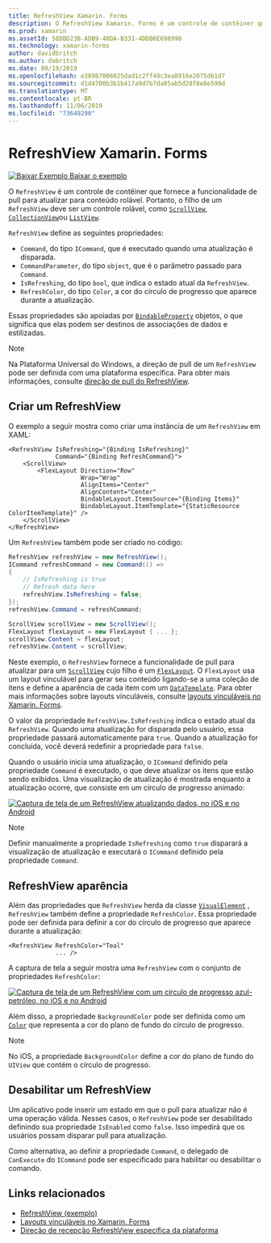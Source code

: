 ```yaml
---
title: RefreshView Xamarin. Forms
description: O RefreshView Xamarin. Forms é um controle de contêiner que fornece a funcionalidade de pull para atualizar para conteúdo rolável.
ms.prod: xamarin
ms.assetId: 58DBD23B-ADB9-40DA-B331-4DDB6E698990
ms.technology: xamarin-forms
author: davidbritch
ms.author: dabritch
ms.date: 09/19/2019
ms.openlocfilehash: e38987006025dad1c2ff49c3ea8916e2075d61d7
ms.sourcegitcommit: d1d4700b3b1b417a9d7b7da85ab5d28f8e8e599d
ms.translationtype: MT
ms.contentlocale: pt-BR
ms.lasthandoff: 11/06/2019
ms.locfileid: "73649290"
---
```

# <a name="xamarinforms-refreshview"></a>RefreshView Xamarin. Forms

[![Baixar Exemplo](~/media/shared/download.png) Baixar o exemplo](https://docs.microsoft.com/samples/xamarin/xamarin-forms-samples/userinterface-refreshviewdemo/)

O `RefreshView` é um controle de contêiner que fornece a funcionalidade de pull para atualizar para conteúdo rolável. Portanto, o filho de um `RefreshView` deve ser um controle rolável, como [`ScrollView`](xref:Xamarin.Forms.ScrollView), [`CollectionView`](xref:Xamarin.Forms.CollectionView)ou [`ListView`](xref:Xamarin.Forms.ListView).

`RefreshView` define as seguintes propriedades:

- `Command`, do tipo `ICommand`, que é executado quando uma atualização é disparada.
- `CommandParameter`, do tipo `object`, que é o parâmetro passado para `Command`.
- `IsRefreshing`, do tipo `bool`, que indica o estado atual da `RefreshView`.
- `RefreshColor`, do tipo `Color`, a cor do círculo de progresso que aparece durante a atualização.

Essas propriedades são apoiadas por [`BindableProperty`](xref:Xamarin.Forms.BindableProperty) objetos, o que significa que elas podem ser destinos de associações de dados e estilizadas.

> [!NOTE]
> Na Plataforma Universal do Windows, a direção de pull de um `RefreshView` pode ser definida com uma plataforma específica. Para obter mais informações, consulte [direção de pull do RefreshView](~/xamarin-forms/platform/windows/refreshview-pulldirection.md).

## <a name="create-a-refreshview"></a>Criar um RefreshView

O exemplo a seguir mostra como criar uma instância de um `RefreshView` em XAML:

```xaml
<RefreshView IsRefreshing="{Binding IsRefreshing}"
             Command="{Binding RefreshCommand}">
    <ScrollView>
        <FlexLayout Direction="Row"
                    Wrap="Wrap"
                    AlignItems="Center"
                    AlignContent="Center"
                    BindableLayout.ItemsSource="{Binding Items}"
                    BindableLayout.ItemTemplate="{StaticResource ColorItemTemplate}" />
    </ScrollView>
</RefreshView>
```

Um `RefreshView` também pode ser criado no código:

```csharp
RefreshView refreshView = new RefreshView();
ICommand refreshCommand = new Command(() =>
{
    // IsRefreshing is true
    // Refresh data here
    refreshView.IsRefreshing = false;
});
refreshView.Command = refreshCommand;

ScrollView scrollView = new ScrollView();
FlexLayout flexLayout = new FlexLayout { ... };
scrollView.Content = flexLayout;
refreshView.Content = scrollView;
```

Neste exemplo, o `RefreshView` fornece a funcionalidade de pull para atualizar para um [`ScrollView`](xref:Xamarin.Forms.ScrollView) cujo filho é um [`FlexLayout`](xref:Xamarin.Forms.FlexLayout). O `FlexLayout` usa um layout vinculável para gerar seu conteúdo ligando-se a uma coleção de itens e define a aparência de cada item com um [`DataTemplate`](xref:Xamarin.Forms.DataTemplate). Para obter mais informações sobre layouts vinculáveis, consulte [layouts vinculáveis no Xamarin. Forms](~/xamarin-forms/user-interface/layouts/bindable-layouts.md).

O valor da propriedade `RefreshView.IsRefreshing` indica o estado atual da `RefreshView`. Quando uma atualização for disparada pelo usuário, essa propriedade passará automaticamente para `true`. Quando a atualização for concluída, você deverá redefinir a propriedade para `false`.

Quando o usuário inicia uma atualização, o `ICommand` definido pela propriedade `Command` é executado, o que deve atualizar os itens que estão sendo exibidos. Uma visualização de atualização é mostrada enquanto a atualização ocorre, que consiste em um círculo de progresso animado:

[![Captura de tela de um RefreshView atualizando dados, no iOS e no Android](refreshview-images/default-progress-circle.png "RefreshView atualizando dados")](refreshview-images/default-progress-circle-large.png#lightbox "RefreshView atualizando dados")

> [!NOTE]
> Definir manualmente a propriedade `IsRefreshing` como `true` disparará a visualização de atualização e executará o `ICommand` definido pela propriedade `Command`.

## <a name="refreshview-appearance"></a>RefreshView aparência

Além das propriedades que `RefreshView` herda da classe [`VisualElement`](xref:Xamarin.Forms.VisualElement) , `RefreshView` também define a propriedade `RefreshColor`. Essa propriedade pode ser definida para definir a cor do círculo de progresso que aparece durante a atualização:

```xaml
<RefreshView RefreshColor="Teal"
             ... />
```

A captura de tela a seguir mostra uma `RefreshView` com o conjunto de propriedades `RefreshColor`:

[![Captura de tela de um RefreshView com um círculo de progresso azul-petróleo, no iOS e no Android](refreshview-images/teal-progress-circle.png "RefreshView com um círculo de progresso azul-petróleo")](refreshview-images/teal-progress-circle-large.png#lightbox "RefreshView com um círculo de progresso azul-petróleo")

Além disso, a propriedade `BackgroundColor` pode ser definida como um [`Color`](xref:Xamarin.Forms.Color) que representa a cor do plano de fundo do círculo de progresso.

> [!NOTE]
> No iOS, a propriedade `BackgroundColor` define a cor do plano de fundo do `UIView` que contém o círculo de progresso.

## <a name="disable-a-refreshview"></a>Desabilitar um RefreshView

Um aplicativo pode inserir um estado em que o pull para atualizar não é uma operação válida. Nesses casos, o `RefreshView` pode ser desabilitado definindo sua propriedade `IsEnabled` como `false`. Isso impedirá que os usuários possam disparar pull para atualização.

Como alternativa, ao definir a propriedade `Command`, o delegado de `CanExecute` do `ICommand` pode ser especificado para habilitar ou desabilitar o comando.

## <a name="related-links"></a>Links relacionados

- [RefreshView (exemplo)](https://docs.microsoft.com/samples/xamarin/xamarin-forms-samples/userinterface-refreshviewdemo/)
- [Layouts vinculáveis no Xamarin. Forms](~/xamarin-forms/user-interface/layouts/bindable-layouts.md)
- [Direção de recepção RefreshView específica da plataforma](~/xamarin-forms/platform/windows/refreshview-pulldirection.md)
